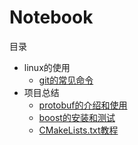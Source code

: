 # Notebook

目录

+ linux的使用  
    + [git的常见命令](./linux的使用/git的常见命令.md)  
+ 项目总结  
    + [protobuf的介绍和使用](./项目总结/protobuf的介绍和使用.md)
    + [boost的安装和测试](./项目总结/boost的安装和测试.md)
    + [CMakeLists.txt教程](./项目总结/CMakeLists.txt教程.md)